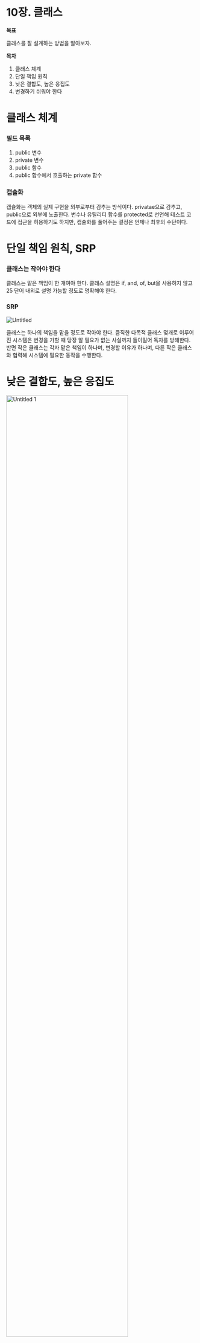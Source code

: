 # 10장. 클래스

**목표**

클래스를 잘 설계하는 방법을 알아보자.

**목차**

1. 클래스 체계
2. 단일 책임 원칙
3. 낮은 결합도, 높은 응집도
4. 변경하기 쉬워야 한다

# 클래스 체계

### 필드 목록

1. public 변수
2. private 변수
3. public 함수
4. public 함수에서 호출하는 private 함수

### 캡슐화

캡슐화는 객체의 실제 구현을 외부로부터 감추는 방식이다. privatae으로 감추고, public으로 외부에 노출한다. 변수나 유틸리티 함수를 protected로 선언해 테스트 코드에 접근을 허용하기도 하지만, 캡슐화를 풀어주는 결정은 언제나 최후의 수단이다. 

# 단일 책임 원칙, SRP

### 클래스는 작아야 한다

클래스는 맡은 책임이 한 개여야 한다. 클래스 설명은 if, and, of, but을 사용하지 않고 25 단어 내외로 설명 가능할 정도로 명확해야 한다.

### SRP

![Untitled](https://user-images.githubusercontent.com/53958188/174829166-87ab3ea4-0b0a-47ac-8c88-808c86da5a29.png)

클래스는 하나의 책임을 맡을 정도로 작아야 한다. 큼직한 다목적 클래스 몇개로 이루어진 시스템은 변경을 가할 때 당장 알 필요가 없는 사실까지 들이밀어 독자를 방해한다. 반면 작은 클래스는 각자 맡은 책임이 하나며, 변경할 이유가 하나며, 다른 작은 클래스와 협력해 시스템에 필요한 동작을 수행한다.

# 낮은 결합도, 높은 응집도

<img width="80%" alt="Untitled 1" src="https://user-images.githubusercontent.com/53958188/174827768-c99c93da-1d04-4aec-9c0d-8a719d22e79a.png">

결합도는 낮고 응집도는 높을수록 유지보수에 유리하다. 결합도가 높으면 수정시 이해해야하는 클래스가 많아서 불편하고, 응집도가 낮으면 여러 기능이 있으므로 이해하기 어렵고 재사용하기 어렵다. 

### 결합도를 낮추자

클래스가 추상화에 의존하게 하여 결합도를 낮출 수 있다.

```java
public interface StockExcahnge {
		Money currentPrice(String symbol);
}

public class TokyoStockExchange implements StockExcahnge {}

public Portfolio {
		private StockExchange excnhange;
		public Portfolio(StockExchange exchange){
				this.exchange = exchange;
		}
		// ..
}
```

시스템의 결합도를 낮추면 유연성과 재사용성이 높아지고, DIP를 지킬 수 있다. 추상화를 이용하면 테스트 코드 짜기에도 용이하다. 하지만 실무에서는 확장될 가능성이 적다면 일단 결합하고 나중에 추상화해도 된다. 그리고 단순히 테스트에 용이하게 하려고 추상화하는 것이라면, 객체 Mockking 기능을 사용하면 된다. 

### 응집도를 높이자

응집도가 높다는 것은 클래스에 속한 메서드와 변수가 서로 의존하며 논리적인 단위로 묶인다는 뜻이다. 클래스가 응집도를 잃어간다면 함수를 쪼개야 한다.

<img width="80%" alt="Untitled 3" src="https://user-images.githubusercontent.com/53958188/174827858-9b0003a2-3b5c-4b7b-83c1-e78638f098d9.png">


# 변경하기 쉬워야 한다

너무 많은 책임을 가지고 있는 클래스는 OCP를 위반할 가능성이 높다. 따라서 책임을 작게 쪼개어 파생 클래스로 나누고, 비공개 메소드는 해당 클래스로 옮기고, 공통 인터페이스는 따로 클래스를 뺀다. 새로운 기능이나 기존 기능을 추가할 때 다른 클래스를 건드리지 않아도 되므로 OCP가 지켜진다.

![Untitled](https://user-images.githubusercontent.com/53958188/174827889-3877c6fe-0862-4a12-8124-c5fba124e970.png)
